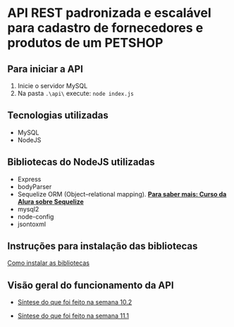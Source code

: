 # API REST padronizada e escalável para cadastro de fornecedores e produtos de um PETSHOP

## Para iniciar a API
1. Inicie o servidor MySQL
2. Na pasta `.\api\` execute: `node index.js`

## Tecnologias utilizadas

* MySQL
* NodeJS

## Bibliotecas do NodeJS utilizadas
* Express
* bodyParser
* Sequelize ORM (Object–relational mapping). **[Para saber mais: Curso da Alura sobre Sequelize](https://www.alura.com.br/curso-online-orm-nodejs-api-sequelize-mysql)**
* mysql2
* node-config 
* jsontoxml

## Instruções para instalação das bibliotecas
[Como instalar as bibliotecas](./README-BIBLIOTECAS.md)

## Visão geral do funcionamento da API
* [Síntese do que foi feito na semana 10.2](./README-funcionamento%20da%20api.md)

* [Síntese do que foi feito na semana 11.1](./README-funcionamento%20da%20api%202.md)

